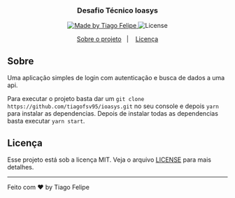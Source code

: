 <h3 align="center">
  Desafio Técnico Ioasys
</h3>

<p align="center">
  <a href="https://www.linkedin.com/in/tiago-felipe-sanches-vieira-457764139/r">
    <img alt="Made by Tiago Felipe" src="https://img.shields.io/badge/made%20by-Tiago%20Felipe-%2304D361">
  </a>

  <img alt="License" src="https://img.shields.io/badge/license-MIT-%2304D361">
</p>

<p align="center">
  <a href="#rocket">Sobre o projeto</a>&nbsp;&nbsp;&nbsp;|&nbsp;&nbsp;&nbsp;
  <a href="#memo-licença">Licença</a>
</p>

## Sobre

Uma aplicação simples de login com autenticação e busca de dados a uma api.

Para executar o projeto basta dar um `git clone https://github.com/tiagofsv95/ioasys.git` no seu console e depois `yarn` para instalar as dependencias. Depois de instalar todas as dependencias basta executar `yarn start`.

## Licença

Esse projeto está sob a licença MIT. Veja o arquivo [LICENSE](LICENSE) para mais detalhes.

---

Feito com ❤️ by Tiago Felipe

